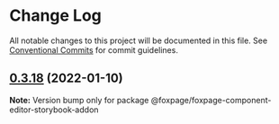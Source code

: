 # Change Log

All notable changes to this project will be documented in this file.
See [Conventional Commits](https://conventionalcommits.org) for commit guidelines.

## [0.3.18](https://github.com/foxpage/foxpage-component-framework/compare/@foxpage/foxpage-component-editor-storybook-addon@0.3.17...@foxpage/foxpage-component-editor-storybook-addon@0.3.18) (2022-01-10)

**Note:** Version bump only for package @foxpage/foxpage-component-editor-storybook-addon
